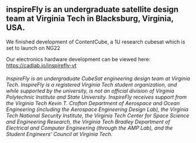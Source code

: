 ## inspireFly is an undergraduate satellite design team at Virginia Tech in Blacksburg, Virginia, USA.

We finished development of ContentCube, a 1U research cubesat which is set to launch on NG22

Our electronics hardware development can be viewed here:
https://cadlab.io/inspirefly-vt

<h6>InspireFly is an undergraduate CubeSat engineering design team at Virginia Tech. InspireFly is a registered Virginia Tech student organization, and while supported by the university, is not an official division of Virginia Polytechnic Institute and State University. InspireFly receives support from the Virginia Tech Kevin T. Crofton Department of Aerospace and Ocean Engineering (including the Aerospace Engineering Design Lab), the Virginia Tech National Security Institute, the Virginia Tech Center for Space Science and Engineering Research, the Virginia Tech Bradley Department of Electrical and Computer Engineering (through the AMP Lab), and the Student Engineers' Council at Virginia Tech.<h6>

